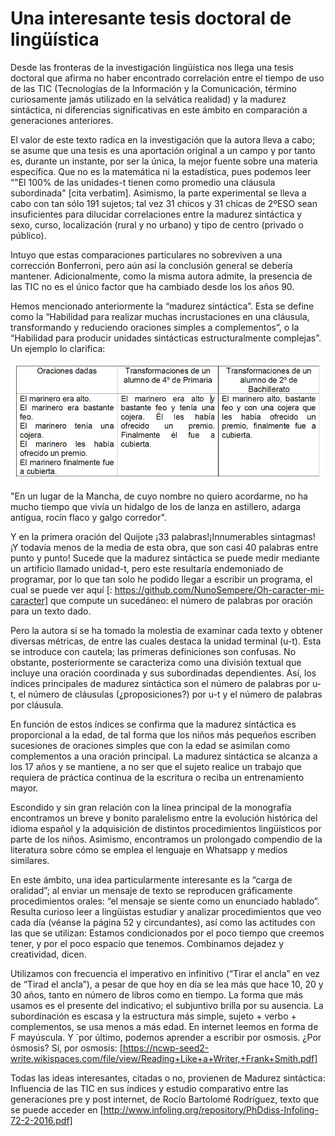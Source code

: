 # Una interesante tesis doctoral de lingüística

Desde las fronteras de la investigación lingüística nos llega una tesis doctoral que afirma no haber encontrado correlación entre el tiempo de uso de las TIC (Tecnologías de la Información y la Comunicación, término curiosamente jamás utilizado en la selvática realidad) y la madurez sintáctica, ni diferencias significativas en este ámbito en comparación a generaciones anteriores.



El valor de este texto radica en la investigación que la autora lleva a cabo; se asume que una tesis es una aportación original a un campo y por tanto es, durante un instante, por ser la única, la mejor fuente sobre una materia específica. Que no es la matemática ni la estadística, pues podemos leer “"El 100% de las unidades-t tienen como promedio una cláusula subordinada" [cita verbatim]. Asimismo, la parte experimental se lleva a cabo con tan sólo 191 sujetos; tal vez 31 chicos y 31 chicas de 2ºESO sean insuficientes para dilucidar correlaciones entre la madurez sintáctica y sexo, curso, localización (rural y no urbano) y tipo de centro (privado o público). 



Intuyo que estas comparaciones particulares no sobreviven a una corrección Bonferroni, pero aún así la conclusión general se debería mantener. Adicionalmente, como la misma autora admite, la presencia de las TIC no es el único factor que ha cambiado desde los los años 90.



Hemos mencionado anteriormente la “madurez sintáctica”. Esta se define como la “Habilidad para realizar muchas incrustaciones en una cláusula, transformando y reduciendo oraciones simples a complementos”, o la “Habilidad para producir unidades sintácticas estructuralmente complejas”. Un ejemplo lo clarifica:

![](ejemplo.JPG)



"En un lugar de la Mancha, de cuyo nombre no quiero acordarme, no ha mucho tiempo que vivía un hidalgo de los de lanza en astillero, adarga antigua, rocín flaco y galgo corredor".

Y en la primera oración del Quijote ¡33 palabras!¡Innumerables sintagmas! ¡Y todavía menos de la media de esta obra, que son casi 40 palabras entre punto y punto! Sucede que la madurez sintáctica se puede medir mediante un artificio llamado unidad-t, pero este resultaría endemoniado de programar, por lo que tan solo he podido llegar a escribir un programa, el cual se puede ver aquí [: https://github.com/NunoSempere/Oh-caracter-mi-caracter] que compute un sucedáneo: el número de palabras por oración para un texto dado.



Pero la autora sí se ha tomado la molestia de examinar cada texto y obtener diversas métricas, de entre las cuales destaca la unidad terminal (u-t). Esta se introduce con cautela; las primeras definiciones son confusas. No obstante, posteriormente se caracteriza como una división textual que incluye una oración coordinada y sus subordinadas dependientes. Así, los índices principales de madurez sintáctica son el número de palabras por u-t, el número de cláusulas (¿proposiciones?) por u-t y el número de palabras por cláusula.



En función de estos índices se confirma que la madurez sintáctica es proporcional a la edad, de tal forma que los niños más pequeños escriben sucesiones de oraciones simples que con la edad se asimilan como complementos a una oración principal. La madurez sintáctica se alcanza a los 17 años y se mantiene, a no ser que el sujeto realice un trabajo que requiera de práctica continua de la escritura o reciba un entrenamiento mayor.







Escondido y sin gran relación con la línea principal de la monografía encontramos un breve y bonito paralelismo entre la evolución histórica del idioma español y la adquisición de distintos procedimientos lingüísticos por parte de los niños. Asimismo, encontramos un prolongado compendio de la literatura sobre cómo se emplea el lenguaje en Whatsapp y medios similares.



En este ámbito, una idea particularmente interesante es la “carga de oralidad”; al enviar un mensaje de texto se reproducen gráficamente procedimientos orales: “el mensaje se siente como un enunciado hablado”. Resulta curioso leer a lingüistas estudiar y analizar procedimientos que veo cada día (véanse la página 52 y circundantes), así como las actitudes con las que se utilizan: Estamos condicionados por el poco tiempo que creemos tener, y por el poco espacio que tenemos. Combinamos dejadez y creatividad, dicen.



Utilizamos con frecuencia el imperativo en infinitivo (“Tirar el ancla” en vez de “Tirad el ancla”), a pesar de que hoy en día se lea más que hace 10, 20 y 30 años, tanto en número de libros como en tiempo. La forma que más usamos es el presente del indicativo; el subjuntivo brilla por su ausencia. La subordinación es escasa y la estructura más simple, sujeto + verbo + complementos, se usa menos a más edad. En internet leemos en forma de F mayúscula. Y `por último, podemos aprender a escribir por osmosis. ¿Por ósmosis? Sí, por osmosis: [https://ncwp-seed2-write.wikispaces.com/file/view/Reading+Like+a+Writer,+Frank+Smith.pdf]



Todas las ideas interesantes, citadas o no, provienen de Madurez sintáctica: Influencia de las TIC en sus índices y estudio comparativo entre las generaciones pre y post internet, de Rocío Bartolomé Rodríguez, texto que se puede acceder en [http://www.infoling.org/repository/PhDdiss-Infoling-72-2-2016.pdf]
